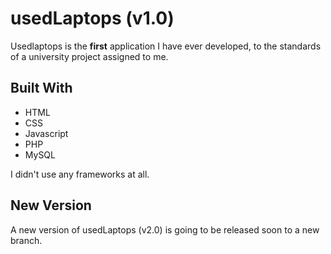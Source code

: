 # usedLaptops (v1.0)

Usedlaptops is the **first** application I have ever developed, to the standards of a university project assigned to me.

## Built With

* HTML
* CSS
* Javascript
* PHP
* MySQL

I didn't use any frameworks at all.

## New Version

A new version of usedLaptops (v2.0) is going to be released soon to a new branch.
